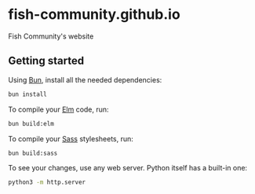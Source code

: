 # fish-community.github.io
Fish Community's website

## Getting started

Using [Bun](https://bun.sh/), install all the needed dependencies:

```sh
bun install
```

To compile your [Elm](https://elm-lang.org/) code, run:

```sh
bun build:elm
```

To compile your [Sass](https://sass-lang.com/) stylesheets, run:

```sh
bun build:sass
```

To see your changes, use any web server. Python itself has a built-in one:

```sh
python3 -m http.server
```
